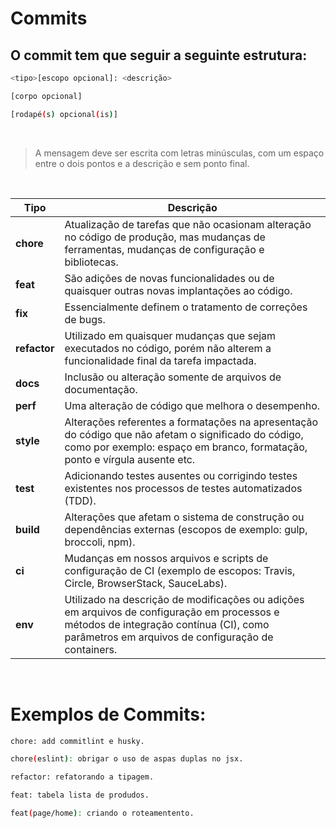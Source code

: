 # Commits

## O commit tem que seguir a seguinte estrutura:

```sh
<tipo>[escopo opcional]: <descrição>

[corpo opcional]

[rodapé(s) opcional(is)]
```

<br>

> A mensagem deve ser escrita com letras minúsculas, com um espaço entre o dois pontos e a descrição e sem ponto final.

<br>

| Tipo         | Descrição                                                                                                                                                                                    |
| ------------ | -------------------------------------------------------------------------------------------------------------------------------------------------------------------------------------------- |
| **chore**    | Atualização de tarefas que não ocasionam alteração no código de produção, mas mudanças de ferramentas, mudanças de configuração e bibliotecas.                                               |
| **feat**     | São adições de novas funcionalidades ou de quaisquer outras novas implantações ao código.                                                                                                    |
| **fix**      | Essencialmente definem o tratamento de correções de bugs.                                                                                                                                    |
| **refactor** | Utilizado em quaisquer mudanças que sejam executados no código, porém não alterem a funcionalidade final da tarefa impactada.                                                                |
| **docs**     | Inclusão ou alteração somente de arquivos de documentação.                                                                                                                                   |
| **perf**     | Uma alteração de código que melhora o desempenho.                                                                                                                                            |
| **style**    | Alterações referentes a formatações na apresentação do código que não afetam o significado do código, como por exemplo: espaço em branco, formatação, ponto e vírgula ausente etc.           |
| **test**     | Adicionando testes ausentes ou corrigindo testes existentes nos processos de testes automatizados (TDD).                                                                                     |
| **build**    | Alterações que afetam o sistema de construção ou dependências externas (escopos de exemplo: gulp, broccoli, npm).                                                                            |
| **ci**       | Mudanças em nossos arquivos e scripts de configuração de CI (exemplo de escopos: Travis, Circle, BrowserStack, SauceLabs).                                                                   |
| **env**      | Utilizado na descrição de modificações ou adições em arquivos de configuração em processos e métodos de integração contínua (CI), como parâmetros em arquivos de configuração de containers. |

<br>

# Exemplos de Commits:

```sh
chore: add commitlint e husky.
```

```sh
chore(eslint): obrigar o uso de aspas duplas no jsx.
```

```sh
refactor: refatorando a tipagem.
```

```sh
feat: tabela lista de produdos.
```

```sh
feat(page/home): criando o roteamentento.
```
